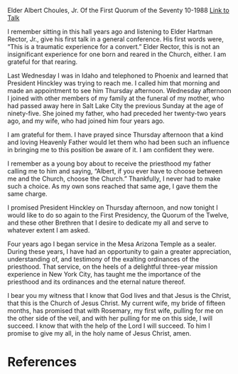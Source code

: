 Elder Albert Choules, Jr.
Of the First Quorum of the Seventy
10-1988
[Link to Talk](https://www.churchofjesuschrist.org/study/general-conference/1988/10/choose-the-church?lang=eng)

I remember sitting in this hall years ago and listening to Elder Hartman Rector, Jr., give his first talk in a general conference. His first words were, “This is a traumatic experience for a convert.” Elder Rector, this is not an insignificant experience for one born and reared in the Church, either. I am grateful for that rearing.

Last Wednesday I was in Idaho and telephoned to Phoenix and learned that President Hinckley was trying to reach me. I called him that morning and made an appointment to see him Thursday afternoon. Wednesday afternoon I joined with other members of my family at the funeral of my mother, who had passed away here in Salt Lake City the previous Sunday at the age of ninety-five. She joined my father, who had preceded her twenty-two years ago, and my wife, who had joined him four years ago.

I am grateful for them. I have prayed since Thursday afternoon that a kind and loving Heavenly Father would let them who had been such an influence in bringing me to this position be aware of it. I am confident they were.

I remember as a young boy about to receive the priesthood my father calling me to him and saying, “Albert, if you ever have to choose between me and the Church, choose the Church.” Thankfully, I never had to make such a choice. As my own sons reached that same age, I gave them the same charge.

I promised President Hinckley on Thursday afternoon, and now tonight I would like to do so again to the First Presidency, the Quorum of the Twelve, and these other Brethren that I desire to dedicate my all and serve to whatever extent I am asked.

Four years ago I began service in the Mesa Arizona Temple as a sealer. During these years, I have had an opportunity to gain a greater appreciation, understanding of, and testimony of the exalting ordinances of the priesthood. That service, on the heels of a delightful three-year mission experience in New York City, has taught me the importance of the priesthood and its ordinances and the eternal nature thereof.

I bear you my witness that I know that God lives and that Jesus is the Christ, that this is the Church of Jesus Christ. My current wife, my bride of fifteen months, has promised that with Rosemary, my first wife, pulling for me on the other side of the veil, and with her pulling for me on this side, I will succeed. I know that with the help of the Lord I will succeed. To him I promise to give my all, in the holy name of Jesus Christ, amen.

# References
